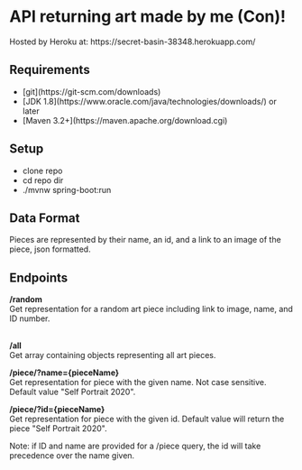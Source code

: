 <h1>API returning art made by me (Con)!</h1>
Hosted by Heroku at: https://secret-basin-38348.herokuapp.com/
<h2>Requirements</h2>
<ul>
  <li>[git](https://git-scm.com/downloads)</li>
  <li>[JDK 1.8](https://www.oracle.com/java/technologies/downloads/) or later</li>
  <li>[Maven 3.2+](https://maven.apache.org/download.cgi)</li>
</ul>

<h2>Setup</h2> 
<ul> 
  <li> clone repo</li>
  <li> cd repo dir</li>
  <li> ./mvnw spring-boot:run</li>
</ul>
<h2> Data Format </h2> 
Pieces are represented by their name, an id, and a link to an image of the piece, json formatted.

<h2>Endpoints</h2> 
<b>/random<br/></b>
Get representation for a random art piece including link to image, name, and ID number.<br/>
<br/>

<b>/all</b><br/>
Get array containing objects representing all art pieces.<br/>  

<b>/piece/?name={pieceName}</b><br/>
Get representation for piece with the given name. Not case sensitive. Default value "Self Portrait 2020".  

<b>/piece/?id={pieceName}</b><br/>
Get representation for piece with the given id. Default value will return the piece "Self Portrait 2020".  

Note: if ID and name are provided for a /piece query, the id will take precedence over the name given.
